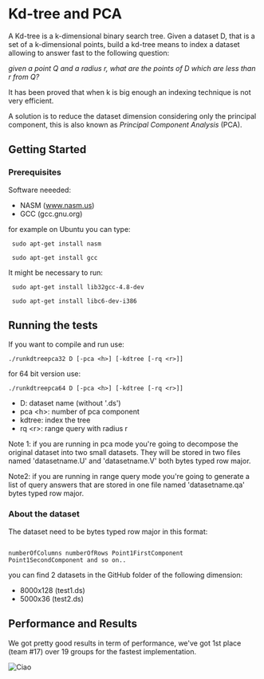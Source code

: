 # Kd-tree and PCA 

A Kd-tree is a k-dimensional binary search tree. Given a dataset D, that is a set of a k-dimensional points, build a kd-tree means to index a dataset allowing to answer fast to the following question: 

  *given a point Q and a radius r, what are the points of D which are less than r from Q?*


It has been proved that when k is big enough an indexing technique is not very efficient.

A solution is to reduce the dataset dimension considering only the principal component, this is also known as *Principal Component Analysis* (PCA).   


## Getting Started

  

### Prerequisites

  
Software neeeded: 

 - NASM (www.nasm.us)
 - GCC (gcc.gnu.org)

for example on Ubuntu you can type:
  
```
 sudo apt-get install nasm

 sudo apt-get install gcc
```

 It might be necessary to run: 

     sudo apt-get install lib32gcc-4.8-dev 
    
     sudo apt-get install libc6-dev-i386



 
## Running the tests

  

If you want to compile and run use:

    ./runkdtreepca32 D [-pca <h>] [-kdtree [-rq <r>]]
    

for 64 bit version use:

    ./runkdtreepca64 D [-pca <h>] [-kdtree [-rq <r>]]
    


 - D: dataset name (without '.ds')
 - pca <<h>h>: number of pca component 
 - kdtree: index the tree
 - rq <<r>r>: range query with radius r 
 
  
Note 1: if you are running in pca mode you're going to decompose the original dataset into two small datasets. They will be stored in two files named 'datasetname.U' and 'datasetname.V' both bytes typed row major. 


Note2: if you are running in range query mode you're going to generate a list of query answers that are stored in one file named 'datasetname.qa' bytes typed row major. 


### About the dataset 

The dataset need to be bytes typed row major in this format: 
```

numberOfColumns numberOfRows Point1FirstComponent Point1SecondComponent and so on..

```

you can find 2 datasets in the GitHub folder of the following dimension: 

- 8000x128 (test1.ds)
- 5000x36 (test2.ds)




## Performance and Results

 We got pretty good results in term of performance, we've got 1st place (team #17) over 19 groups for the fastest implementation. 

![Ciao](https://imagizer.imageshack.com/img923/8595/wjp7Kt.png)

  



